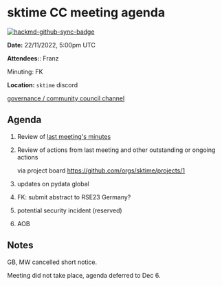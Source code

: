 # sktime CC meeting agenda

[![hackmd-github-sync-badge](https://hackmd.io/y1OcL1QMQLiZjRwVB0t0RQ/badge)](https://hackmd.io/y1OcL1QMQLiZjRwVB0t0RQ)

**Date:** 
22/11/2022, 5:00pm UTC

**Attendees:**: Franz

Minuting: FK

**Location:** `sktime` discord

[governance / community council channel](https://discord.com/channels/723500657255907408/875425974345416734)

## Agenda

1. Review of [last meeting's minutes](https://github.com/sktime/community-org/tree/main/community_council/previous_meetings)

2. Review of actions from last meeting and other outstanding or ongoing actions

    via project board https://github.com/orgs/sktime/projects/1


3. updates on pydata global

4. FK: submit abstract to RSE23 Germany?

5. potential security incident (reserved)

6. AOB


## Notes

GB, MW cancelled short notice.

Meeting did not take place, agenda deferred to Dec 6.
